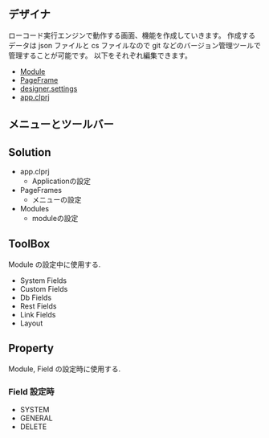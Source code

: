 ## デザイナ
ローコード実行エンジンで動作する画面、機能を作成していきます。
作成するデータは json ファイルと cs ファイルなので git などのバージョン管理ツールで管理することが可能です。
以下をそれぞれ編集できます。

- [Module](module.md)
- [PageFrame](page_frame.md)
- [designer.settings](designer_settings.md)
- [app.clprj](app_clprj.md)

## メニューとツールバー

## Solution
- app.clprj
  - Applicationの設定
- PageFrames
  - メニューの設定
- Modules
  - moduleの設定

## ToolBox
Module の設定中に使用する.
- System Fields
- Custom Fields
- Db Fields
- Rest Fields
- Link Fields
- Layout

## Property
Module, Field の設定時に使用する.
### Field 設定時
- SYSTEM
- GENERAL
- DELETE
